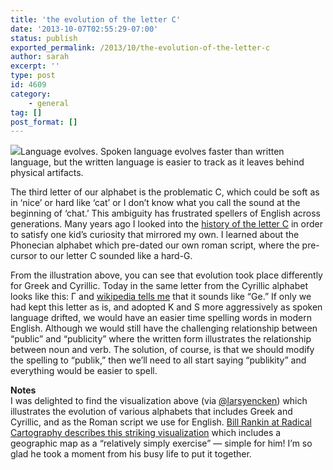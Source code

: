 ```yaml
---
title: 'the evolution of the letter C'
date: '2013-10-07T02:55:29-07:00'
status: publish
exported_permalink: /2013/10/the-evolution-of-the-letter-c
author: sarah
excerpt: ''
type: post
id: 4609
category:
    - general
tag: []
post_format: []
---
```

[![](https://monosnap.com/image/8mPf07gvlAR7xRQc77kAyxpA4.png)](http://www.radicalcartography.net/index.html?alphabets)Language evolves. Spoken language evolves faster than written language, but the written language is easier to track as it leaves behind physical artifacts.

The third letter of our alphabet is the problematic C, which could be soft as in ‘nice’ or hard like ‘cat’ or I don’t know what you call the sound at the beginning of ‘chat.’ This ambiguity has frustrated spellers of English across generations. Many years ago I looked into the [history of the letter C](https://www.ultrasaurus.com/sarahblog/2003/08/the-history-of-the-letter-c/) in order to satisfy one kid’s curiosity that mirrored my own. I learned about the Phonecian alphabet which pre-dated our own roman script, where the pre-cursor to our letter C sounded like a hard-G.

From the illustration above, you can see that evolution took place differently for Greek and Cyrillic. Today in the same letter from the Cyrillic alphabet looks like this: Г and [wikipedia tells me](http://en.wikipedia.org/wiki/Cyrillic_alphabets) that it sounds like “Ge.” If only we had kept this letter as is, and adopted K and S more aggressively as spoken language drifted, we would have an easier time spelling words in modern English. Although we would still have the challenging relationship between “public” and “publicity” where the written form illustrates the relationship between noun and verb. The solution, of course, is that we should modify the spelling to “publik,” then we’ll need to all start saying “publikity” and everything would be easier to spell.

**Notes**  
I was delighted to find the visualization above (via [@larsyencken](https://twitter.com/larsyencken)) which illustrates the evolution of various alphabets that includes Greek and Cyrillic, and as the Roman script we use for English. [Bill Rankin at Radical Cartography describes this striking visualization](http://www.radicalcartography.net/index.html?alphabets) which includes a geographic map as a “relatively simply exercise” — simple for him! I’m so glad he took a moment from his busy life to put it together.